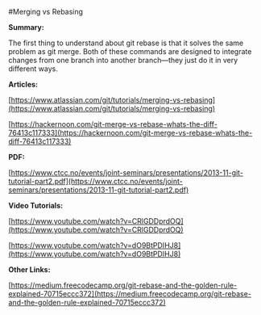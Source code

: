 #Merging vs Rebasing

**Summary:**

The first thing to understand about git rebase is that it solves the same problem as git merge. Both of these commands are designed to integrate changes from one branch into another branch—they just do it in very different ways.

**Articles:**

[https://www.atlassian.com/git/tutorials/merging-vs-rebasing](https://www.atlassian.com/git/tutorials/merging-vs-rebasing)

[https://hackernoon.com/git-merge-vs-rebase-whats-the-diff-76413c117333](https://hackernoon.com/git-merge-vs-rebase-whats-the-diff-76413c117333)

**PDF:**

[https://www.ctcc.no/events/joint-seminars/presentations/2013-11-git-tutorial-part2.pdf](https://www.ctcc.no/events/joint-seminars/presentations/2013-11-git-tutorial-part2.pdf)

**Video Tutorials:**

[https://www.youtube.com/watch?v=CRlGDDprdOQ](https://www.youtube.com/watch?v=CRlGDDprdOQ)

[https://www.youtube.com/watch?v=dO9BtPDIHJ8](https://www.youtube.com/watch?v=dO9BtPDIHJ8)

**Other Links:**

[https://medium.freecodecamp.org/git-rebase-and-the-golden-rule-explained-70715eccc372](https://medium.freecodecamp.org/git-rebase-and-the-golden-rule-explained-70715eccc372)
